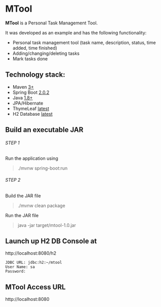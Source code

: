 # MTool
**MTool** is a Personal Task Management Tool.

It was developed as an example and has the following functionality:
 - Personal task management tool (task name, description, status, time added, time finished)
 - Adding/changing/deleting tasks
 - Mark tasks done

## Technology stack:
 - Maven [3+](https://maven.apache.org/)
 - Spring Boot [2.0.2](https://docs.spring.io/spring-boot/docs/2.0.2.RELEASE/reference/htmlsingle/)
 - Java [1.8+](http://www.oracle.com/technetwork/java/javase/overview/index.html)
 - JPA/Hibernate
 - ThymeLeaf [latest](https://www.thymeleaf.org)
 - H2 Database [latest](http://www.h2database.com)
 
## Build an executable JAR
###### STEP 1

Run the application using
 > ./mvnw spring-boot:run

###### STEP 2

Build the JAR file
 > ./mvnw clean package

Run the JAR file
 > java -jar target/mtool-1.0.jar
 
## Launch up H2 DB Console at 
http://localhost:8080/h2
```
JDBC URL: jdbc:h2:~/mtool
User Name: sa
Password:
```

## MTool Access URL
http://localhost:8080